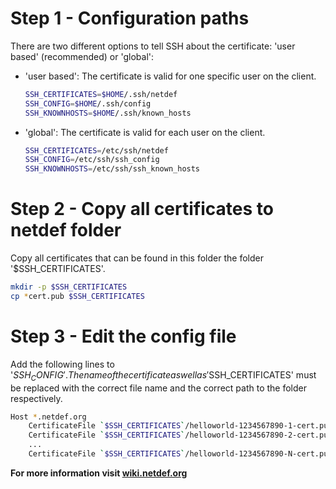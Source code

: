 # Step 1 - Configuration paths
There are two different options to tell SSH about the certificate: 'user based' (recommended)  or 'global':

* 'user based': The certificate is valid for one specific user on the client.
    ```bash
    SSH_CERTIFICATES=$HOME/.ssh/netdef
    SSH_CONFIG=$HOME/.ssh/config
    SSH_KNOWNHOSTS=$HOME/.ssh/known_hosts
    ```

* 'global': The certificate is valid for each user on the client.
    ```bash
    SSH_CERTIFICATES=/etc/ssh/netdef
    SSH_CONFIG=/etc/ssh/ssh_config
    SSH_KNOWNHOSTS=/etc/ssh/ssh_known_hosts
    ```

# Step 2 - Copy all certificates to netdef folder
Copy all certificates that can be found in this folder the folder '$SSH_CERTIFICATES'.
```bash
mkdir -p $SSH_CERTIFICATES
cp *cert.pub $SSH_CERTIFICATES
```

# Step 3 - Edit the config file
Add the following lines to '$SSH_CONFIG'. The name of the certificate as well as '$SSH_CERTIFICATES' must be replaced with the correct file name and the correct path to the folder respectively.
```bash
Host *.netdef.org
    CertificateFile `$SSH_CERTIFICATES`/helloworld-1234567890-1-cert.pub
    CertificateFile `$SSH_CERTIFICATES`/helloworld-1234567890-2-cert.pub
    ...
    CertificateFile `$SSH_CERTIFICATES`/helloworld-1234567890-N-cert.pub
```

**For more information visit [wiki.netdef.org](https://wiki.netdef.org/display/NET/Client+Setup)**